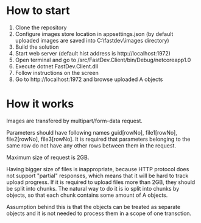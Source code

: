 # How to start

1. Clone the repository
2. Configure images store location in appsettings.json (by default uploaded images are saved into C:\fastdev\images directory)
3. Build the solution
4. Start web server (default hist address is http://localhost:1972)
5. Open terminal and go to <solution folder>/src/FastDev.Client/bin/Debug/netcoreapp1.0
6. Execute dotnet FastDev.Client.dll
7. Follow instructions on the screen
8. Go to http://localhost:1972 and browse uploaded A objects

# How it works

Images are transfered by multipart/form-data request.

Parameters should have following names guid[rowNo], file1[rowNo], file2[rowNo], file3[rowNo].
It is required that parameters belonging to the same row do not have any other rows between them in the request.

Maximum size of request is 2GB.

Having bigger size of files is inappropriate, because HTTP protocol does not support 
"partial" responses, which means that it will be hard to track upload progress.
If it is required to upload files more than 2GB, they should be split into chunks.
The natural way to do it is io split into chunks by objects, so that each chunk contains
some amount of A objects.

Assumption behind this is that the objects can be treated as separate objects and it is not needed
to process them in a scope of one transction.
